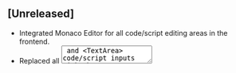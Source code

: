 ## [Unreleased]
- Integrated Monaco Editor for all code/script editing areas in the frontend.
- Replaced all <textarea> and <TextArea> code/script inputs with the new CodeEditor component.
- Updated documentation and checklist to reflect these changes.
- CodeEditor now supports inline error/warning display (diagnostics/linting) and custom validation via the validate prop. 